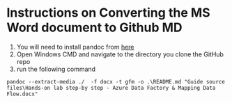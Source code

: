 # Instructions on Converting the MS Word document to Github MD

1. You will need to install pandoc from [here](https://pandoc.org/installing.html)
2. Open Windows CMD and navigate to the directory you clone the GitHub repo
3. run the following command
```
pandoc --extract-media ./  -f docx -t gfm -o .\README.md "Guide source files\Hands-on lab step-by step - Azure Data Factory & Mapping Data Flow.docx"
```